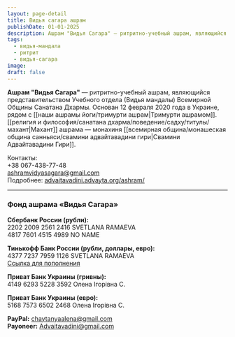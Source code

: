 ```yaml
---
layout: page-detail
title: Видья сагара ашрам
publishDate: 01-01-2025
description: Ашрам "Видья Сагара" — ритритно-учебный ашрам, являющийся представительством Учебного отдела (Видья мандалы) Всемирной Общины Санатана Дхармы.
tags:
  - видья-мандала
  - ритрит
  - видья-сагара
image: 
draft: false
---
```

**Ашрам "Видья Сагара"** — ритритно-учебный ашрам, являющийся представительством Учебного отдела (Видья мандалы) Всемирной Общины Санатана Дхармы. Основан 12 февраля 2020 года в Украине, рядом с [[наши ашрамы йоги/тримурти ашрам|Тримурти ашрамом]]. [[религия и философия/санатана дхарма/поведение/садху/титулы/махант|Махант]] ашрама — монахиня [[всемирная община/монашеская община санньяси/свамини адвайтавадини гири|Свамини Адвайтавадини Гири]].

Контакты:  
+38 067-438-77-48  
[ashramvidyasagara@gmail.com](mailto:ashramvidyasagara@gmail.com)  
Подробнее: [advaitavadini.advayta.org/ashram/](http://advaitavadini.advayta.org/ashram/)

---
### Фонд ашрама «Видья Сагара»
**Сбербанк России (рубли):**  
2202 2009 2561 2416 SVETLANA RAMAEVA  
4817 7601 4515 4989 NO NAME

**Тинькофф Банк России (рубли, доллары, евро):**  
4377 7237 7959 1126 SVETLANA RAMAEVA  
[Ссылка для пополнения](https://www.tinkoff.ru/rm/ramaeva.svetlana2/2bcw873360)

**Приват Банк Украины (гривны):**  
4149 6293 5228 3592 Олена Ігорівна С.

**Приват Банк Украины (евро):**  
5168 7573 6502 2468 Олена Ігорівна С.

**PayPal:** [chaytanyaalena@gmail.com](mailto:chaytanyaalena@gmail.com)  
**Payoneer:** [Advaitavadini@gmail.com](mailto:Advaitavadini@gmail.com)